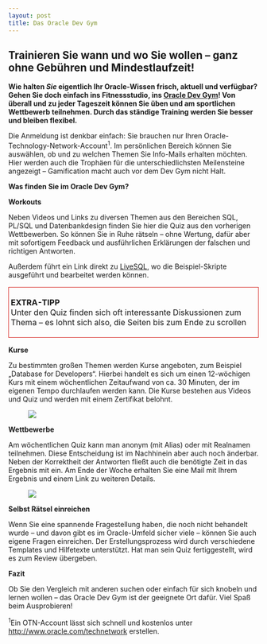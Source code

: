 ```yaml
---
layout: post
title: Das Oracle Dev Gym
---
```


<h2>Trainieren Sie wann und wo Sie wollen – ganz ohne Gebühren und Mindestlaufzeit!</h2>

<p><strong>Wie halten <em>Sie</em> eigentlich Ihr Oracle-Wissen frisch, aktuell und verfügbar? Gehen Sie doch einfach ins Fitnessstudio, ins <a href="https://devgym.oracle.com/" target="_blank" rel="noopener">Oracle Dev Gym</a>! Von überall und zu jeder Tageszeit können Sie üben und am sportlichen Wettbewerb teilnehmen. Durch das ständige Training werden Sie besser und bleiben flexibel.</strong></p>
<p>Die Anmeldung ist denkbar einfach: Sie brauchen nur Ihren Oracle-Technology-Network-Account<sup>1</sup>. Im persönlichen Bereich können Sie auswählen, ob und zu welchen Themen Sie Info-Mails erhalten möchten. Hier werden auch die Trophäen für die unterschiedlichsten Meilensteine angezeigt – Gamification macht auch vor dem Dev Gym nicht Halt.</p>
<p><strong>Was finden Sie im Oracle Dev Gym?</strong></p>
<p><strong>Workouts</strong></p>
<p>Neben Videos und Links zu diversen Themen aus den Bereichen SQL, PL/SQL und Datenbankdesign finden Sie hier die Quiz aus den vorherigen Wettbewerben. So können Sie in Ruhe rätseln – ohne Wertung, dafür aber mit sofortigem Feedback und ausführlichen Erklärungen der falschen und richtigen Antworten.</p>
<p>Außerdem führt ein Link direkt zu <a href="https://livesql.oracle.com/apex/livesql/file/index.html" target="_blank" rel="noopener">LiveSQL</a>, wo die Beispiel-Skripte ausgeführt und bearbeitet werden können.</p>
<table>
<tbody>
<tr>
<td style="border: 1px solid #d62924; padding: 4px;">
<p><strong>EXTRA-TIPP</strong> <br>Unter den Quiz finden sich oft interessante Diskussionen zum Thema – es lohnt sich also, die Seiten bis zum Ende zu scrollen</p>
</td>
</tr>
</tbody>
</table>
<p><strong>Kurse</strong></p>
<p>Zu bestimmten großen Themen werden Kurse angeboten, zum Beispiel „Database for Developers“. Hierbei handelt es sich um einen 12-wöchigen Kurs mit einem wöchentlichen Zeitaufwand von ca. 30 Minuten, der im eigenen Tempo durchlaufen werden kann. Die Kurse bestehen aus Videos und Quiz und werden mit einem Zertifikat belohnt.</p>
<figure><a title="" href="files/admin/Artikel/Interview/Screenshot%20Oracle%20Dev%20Gym%20-%20Classes.PNG" data-lightbox="569a53"> <img src="files/admin/Artikel/Interview/Screenshot%20Oracle%20Dev%20Gym%20-%20Classes.PNG"> </a></figure>
<p><strong>Wettbewerbe</strong></p>
<p>Am wöchentlichen Quiz kann man anonym (mit Alias) oder mit Realnamen teilnehmen. Diese Entscheidung ist im Nachhinein aber auch noch änderbar. Neben der Korrektheit der Antworten fließt auch die benötigte Zeit in das Ergebnis mit ein. Am Ende der Woche erhalten Sie eine Mail mit Ihrem Ergebnis und einem Link zu weiteren Details.</p>
<figure><a title="" href="files/admin/Artikel/Interview/Screenshot%20Oracle%20Dev%20Gym%20-%20Tournaments.PNG" data-lightbox="569a53"> <img src="files/admin/Artikel/Interview/Screenshot%20Oracle%20Dev%20Gym%20-%20Tournaments.PNG"> </a></figure>
<p><strong>Selbst Rätsel einreichen</strong></p>
<p>Wenn Sie eine spannende Fragestellung haben, die noch nicht behandelt wurde – und davon gibt es im Oracle-Umfeld sicher viele – können Sie auch eigene Fragen einreichen. Der Erstellungsprozess wird durch verschiedene Templates und Hilfetexte unterstützt. Hat man sein Quiz fertiggestellt, wird es zum Review übergeben.</p>
<p><strong>Fazit</strong></p>
<p>Ob Sie den Vergleich mit anderen suchen oder einfach für sich knobeln und lernen wollen – das Oracle Dev Gym ist der geeignete Ort dafür. Viel Spaß beim Ausprobieren!</p>
<p><sup>1</sup>Ein OTN-Account lässt sich schnell und kostenlos unter <a href="http://www.oracle.com/technetwork" target="_blank" rel="noopener">http://www.oracle.com/technetwork</a> erstellen.</p>
